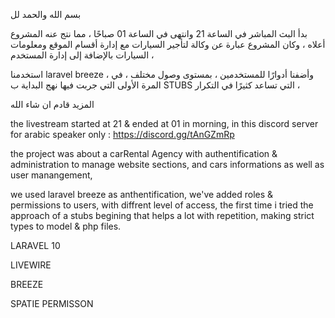 بسم الله والحمد لل

بدأ البث المباشر في الساعة 21 وانتهى في الساعة 01 صباحًا ، مما نتج عنه المشروع أعلاه ، وكان المشروع عبارة عن وكالة لتأجير السيارات مع إدارة أقسام الموقع ومعلومات السيارات بالإضافة إلى إدارة المستخدم ،

استخدمنا laravel breeze ، وأضفنا أدوارًا للمستخدمين ، بمستوى وصول مختلف ، في المرة الأولى التي جربت فيها نهج البداية  ب STUBS  التي تساعد كثيرًا في التكرار ،

المزيد قادم ان شاء الله



the livestream started at 21 & ended at 01 in morning, in this discord server for arabic speaker only : 
https://discord.gg/tAnGZmRp

the project was about a carRental Agency  with authentification & administration to manage website sections, and cars informations as well as user manangement, 

we used laravel breeze as anthentification, we've added roles &  permissions to users, with diffrent level of access, the first time i tried the approach of a stubs begining that helps a lot with repetition,
making strict types to model & php files.

LARAVEL 10

LIVEWIRE

BREEZE

SPATIE PERMISSON

